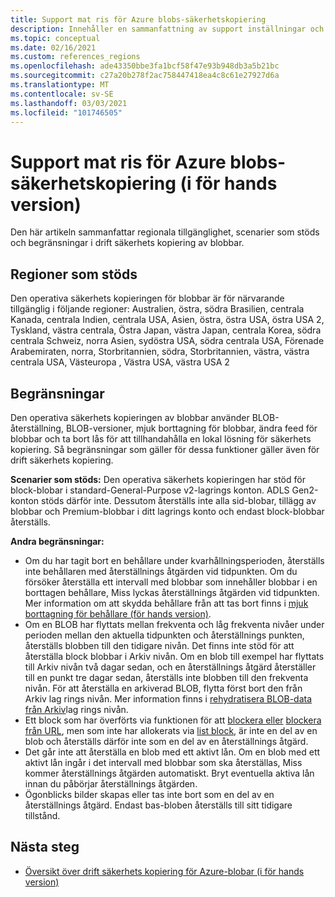 ```yaml
---
title: Support mat ris för Azure blobs-säkerhetskopiering
description: Innehåller en sammanfattning av support inställningar och begränsningar vid säkerhets kopiering av Azure-blobbar (i för hands version)
ms.topic: conceptual
ms.date: 02/16/2021
ms.custom: references_regions
ms.openlocfilehash: ade43350bbe3fa1bcf58f47e93b948db3a5b21bc
ms.sourcegitcommit: c27a20b278f2ac758447418ea4c8c61e27927d6a
ms.translationtype: MT
ms.contentlocale: sv-SE
ms.lasthandoff: 03/03/2021
ms.locfileid: "101746505"
---
```

# <a name="support-matrix-for-azure-blobs-backup-in-preview"></a>Support mat ris för Azure blobs-säkerhetskopiering (i för hands version)

Den här artikeln sammanfattar regionala tillgänglighet, scenarier som stöds och begränsningar i drift säkerhets kopiering av blobbar.

## <a name="supported-regions"></a>Regioner som stöds

Den operativa säkerhets kopieringen för blobbar är för närvarande tillgänglig i följande regioner: Australien, östra, södra Brasilien, centrala Kanada, centrala Indien, centrala USA, Asien, östra, östra USA, östra USA 2, Tyskland, västra centrala, Östra Japan, västra Japan, centrala Korea, södra centrala Schweiz, norra Asien, sydöstra USA, södra centrala USA, Förenade Arabemiraten, norra, Storbritannien, södra, Storbritannien, västra, västra centrala USA, Västeuropa , Västra USA, västra USA 2

## <a name="limitations"></a>Begränsningar

Den operativa säkerhets kopieringen av blobbar använder BLOB-återställning, BLOB-versioner, mjuk borttagning för blobbar, ändra feed för blobbar och ta bort lås för att tillhandahålla en lokal lösning för säkerhets kopiering. Så begränsningar som gäller för dessa funktioner gäller även för drift säkerhets kopiering.

**Scenarier som stöds:** Den operativa säkerhets kopieringen har stöd för block-blobar i standard-General-Purpose v2-lagrings konton. ADLS Gen2-konton stöds därför inte. Dessutom återställs inte alla sid-blobar, tillägg av blobbar och Premium-blobbar i ditt lagrings konto och endast block-blobbar återställs.

**Andra begränsningar:**

- Om du har tagit bort en behållare under kvarhållningsperioden, återställs inte behållaren med återställnings åtgärden vid tidpunkten. Om du försöker återställa ett intervall med blobbar som innehåller blobbar i en borttagen behållare, Miss lyckas återställnings åtgärden vid tidpunkten. Mer information om att skydda behållare från att tas bort finns i [mjuk borttagning för behållare (för hands version)](https://docs.microsoft.com/azure/storage/blobs/soft-delete-container-overview).
- Om en BLOB har flyttats mellan frekventa och låg frekventa nivåer under perioden mellan den aktuella tidpunkten och återställnings punkten, återställs blobben till den tidigare nivån. Det finns inte stöd för att återställa block blobbar i Arkiv nivån. Om en blob till exempel har flyttats till Arkiv nivån två dagar sedan, och en återställnings åtgärd återställer till en punkt tre dagar sedan, återställs inte blobben till den frekventa nivån. För att återställa en arkiverad BLOB, flytta först bort den från Arkiv lag rings nivån. Mer information finns i [rehydratisera BLOB-data från Arkiv](https://docs.microsoft.com/azure/storage/blobs/storage-blob-rehydration)lag rings nivån.
- Ett block som har överförts via funktionen för att [blockera eller](https://docs.microsoft.com/rest/api/storageservices/put-block) [blockera från URL](https://docs.microsoft.com/rest/api/storageservices/put-block-from-url), men som inte har allokerats via [list block](https://docs.microsoft.com/rest/api/storageservices/put-block-list), är inte en del av en blob och återställs därför inte som en del av en återställnings åtgärd.
- Det går inte att återställa en blob med ett aktivt lån. Om en blob med ett aktivt lån ingår i det intervall med blobbar som ska återställas, Miss kommer återställnings åtgärden automatiskt. Bryt eventuella aktiva lån innan du påbörjar återställnings åtgärden.
- Ögonblicks bilder skapas eller tas inte bort som en del av en återställnings åtgärd. Endast bas-bloben återställs till sitt tidigare tillstånd.

## <a name="next-steps"></a>Nästa steg

- [Översikt över drift säkerhets kopiering för Azure-blobar (i för hands version)](blob-backup-overview.md)
